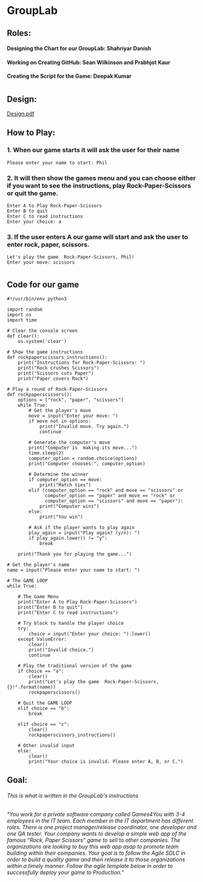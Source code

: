 # GroupLab

## Roles:
#### Designing the Chart for our GroupLab: Shahriyar Danish

#### Working on Creating GitHub: Sean Wilkinson and Prabhjot Kaur

#### Creating the Script for the Game: Deepak Kumar
#

## Design:

[Design.pdf](https://github.com/Marvelfan1985/GroupLab/files/11073166/Design.pdf)

## How to Play:

### 1. When our game starts it will ask the user for their name

```
Please enter your name to start: Phil
```
### 2. It will then show the games menu and you can choose either if you want to see the instructions, play Rock-Paper-Scissors or quit the game.

```
Enter A to Play Rock-Paper-Scissors
Enter B to quit
Enter C to read instructions
Enter your choice: a
```

### 3. If the user enters A our game will start and ask the user to enter rock, paper, scissors.

```
Let's play the game  Rock-Paper-Scissors, Phil!
Enter your move: scissors
```

#

## Code for our game


```
#!/usr/bin/env python3

import random
import os
import time

# Clear the console screen
def clear():
    os.system('clear')

# Show the game instructions
def rockpaperscissors_instructions():
    print("Instructions for Rock-Paper-Scissors: ")
    print("Rock crushes Scissors")
    print("Scissors cuts Paper")
    print("Paper covers Rock")

# Play a round of Rock-Paper-Scissors
def rockpaperscissors():
    options = ["rock", "paper", "scissors"]
    while True:
        # Get the player's move
        move = input("Enter your move: ")
        if move not in options:
            print("Invalid move. Try again.")
            continue

        # Generate the computer's move
        print("Computer is  making its move...")
        time.sleep(2)
        computer_option = random.choice(options)
        print("Computer chooses:", computer_option)

        # Determine the winner
        if computer_option == move:
            print("Match ties")
        elif (computer_option == "rock" and move == "scissors" or
              computer_option == "paper" and move == "rock" or
              computer_option == "scissors" and move == "paper"):
            print("Computer wins")
        else:
            print("You win")

        # Ask if the player wants to play again
        play_again = input("Play again? (y/n): ")
        if play_again.lower() != "y":
            break

    print("Thank you for playing the game...")

# Get the player's name
name = input("Please enter your name to start: ")

# The GAME LOOP
while True:

    # The Game Menu
    print("Enter A to Play Rock-Paper-Scissors")
    print("Enter B to quit")
    print("Enter C to read instructions")

    # Try block to handle the player choice 
    try:
        choice = input("Enter your choice: ").lower()
    except ValueError:
        clear()
        print("Invalid choice.")
        continue

    # Play the traditional version of the game
    if choice == "a":
        clear()
        print("Let's play the game  Rock-Paper-Scissors, {}!".format(name))
        rockpaperscissors()

    # Quit the GAME LOOP 	
    elif choice == "b":
        break

    elif choice == "c":
        clear()
        rockpaperscissors_instructions()

    # Other invalid input
    else:
        clear()
        print("Your choice is invalid. Please enter A, B, or C.")

```




## Goal:

###### This is what is written in the GroupLab's instructions

###### "You work for a private software company called Games4You with 3-4 employees in the IT team. Each member in the IT department has different roles. There is one project manager/release coordinator, one developer and one QA tester. Your company wants to develop a simple web app of the famous “Rock, Paper Scissors” game to sell to other companies. The organizations are looking to buy this web app asap to promote team building within their companies. Your goal is to follow the Agile SDLC in order to build a quality game and then release it to those organizations within a timely manner. Follow the agile template below in order to successfully deploy your game to Production."
